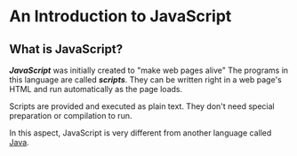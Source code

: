 # An Introduction to JavaScript

## What is JavaScript?

***JavaScript*** was initially created to "make web pages alive"
The programs in this language are called ***scripts***. They can be written right in a web page's HTML and run automatically as the page loads.

Scripts are provided and executed as plain text. They don't need special preparation or compilation to run.

In this aspect, JavaScript is very different from another language called [Java]().